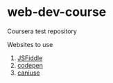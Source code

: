 # web-dev-course
Coursera test repository



Websites to use
1) [JSFiddle](https://jsfiddle.net)
2) [codepen](https://codepen.io/)
3) [caniuse](caniuse.com)
